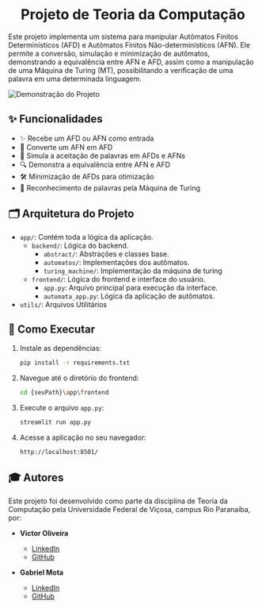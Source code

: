 <div align="center">
  <h1>Projeto de Teoria da Computação</h1>
</div>

Este projeto implementa um sistema para manipular Autômatos Finitos Determinísticos (AFD) e Autômatos Finitos Não-determinísticos (AFN). Ele permite a conversão, simulação e minimização de autômatos, demonstrando a equivalência entre AFN e AFD, assim como a manipulação de uma Máquina de Turing (MT), possibilitando a verificação de uma palavra em uma determinada linguagem.

![Demonstração do Projeto](https://github.com/user-attachments/assets/f2efa14c-2d3e-4fa7-8e28-d4a5b00a319b)

## ✨ Funcionalidades

- ✨ Recebe um AFD ou AFN como entrada
- 🔄 Converte um AFN em AFD
- 🎯 Simula a aceitação de palavras em AFDs e AFNs
- 🔍 Demonstra a equivalência entre AFN e AFD
- 🛠️ Minimização de AFDs para otimização
- 📜 Reconhecimento de palavras pela Máquina de Turing

## 🗂️ Arquitetura do Projeto

- `app/`: Contém toda a lógica da aplicação.
  - `backend/`: Lógica do backend.
    - `abstract/`: Abstrações e classes base.
    - `automatos/`: Implementações dos autômatos.
    - `turing_machine/`: Implementação da máquina de turing
  - `frontend/`: Lógica do frontend e interface do usuário.
    - `app.py`: Arquivo principal para execução da interface.
    - `automata_app.py`: Lógica da aplicação de autômatos.
- `utils/`: Arquivos Utilitários

## 🚀 Como Executar

1. Instale as dependências:
    ```bash
    pip install -r requirements.txt
    ```

2. Navegue até o diretório do frontend:
    ```bash
    cd {seuPath}\app\frontend
    ```

3. Execute o arquivo `app.py`:
    ```bash
    streamlit run app.py
    ```

4. Acesse a aplicação no seu navegador:
    ```bash
    http://localhost:8501/
    ```

## 🎓 Autores

Este projeto foi desenvolvido como parte da disciplina de Teoria da Computação pela Universidade Federal de Viçosa, campus Rio Paranaíba, por:

- **Victor Oliveira**
  - [LinkedIn](https://www.linkedin.com/in/victor-alves-de-oliveira/)
  - [GitHub](https://github.com/VictorAlves08)

- **Gabriel Mota**
  - [LinkedIn](https://www.linkedin.com/in/gabriel-mota-a58899185/)
  - [GitHub](https://github.com/gslmota)

